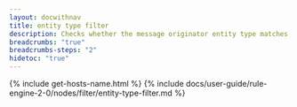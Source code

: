 ```yaml
---
layout: docwithnav
title: entity type filter
description: Checks whether the message originator entity type matches the configured set of entity types.
breadcrumbs: "true"
breadcrumbs-steps: "2"
hidetoc: "true"
---
```


{% include get-hosts-name.html %}
{% include docs/user-guide/rule-engine-2-0/nodes/filter/entity-type-filter.md %}
